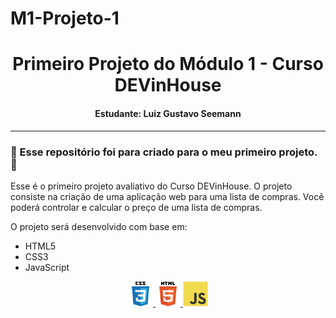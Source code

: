 # M1-Projeto-1

<h1 align="center">Primeiro Projeto do Módulo 1 - Curso DEVinHouse</h1>
<h4 align="center">Estudante: Luiz Gustavo Seemann </h4>
<hr>

<h3> 📝 Esse repositório foi para criado para o meu primeiro projeto. 📝 </h3>

Esse é o primeiro projeto avaliativo do Curso DEVinHouse. O projeto consiste na criação de uma aplicação web para uma lista de compras. Você poderá controlar e calcular o preço de uma lista de compras. 

O projeto será desenvolvido com base em: 
- HTML5
- CSS3
- JavaScript

<p align="center"> <a href="https://www.w3schools.com/css/" target="_blank" rel="noreferrer"> <img src="https://raw.githubusercontent.com/devicons/devicon/master/icons/css3/css3-original-wordmark.svg" alt="css3" width="40" height="40"/> </a> <a href="https://www.w3.org/html/" target="_blank" rel="noreferrer"> <img src="https://raw.githubusercontent.com/devicons/devicon/master/icons/html5/html5-original-wordmark.svg" alt="html5" width="40" height="40"/> </a> <a href="https://developer.mozilla.org/en-US/docs/Web/JavaScript" target="_blank" rel="noreferrer"> <img src="https://raw.githubusercontent.com/devicons/devicon/master/icons/javascript/javascript-original.svg" alt="javascript" width="40" height="40"/> </a> </p>
